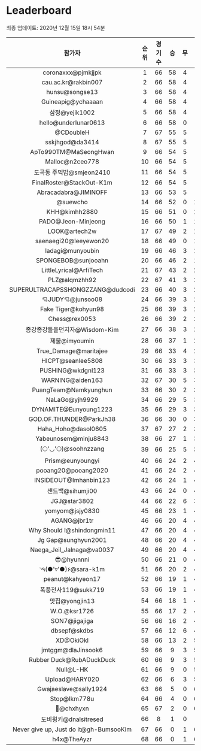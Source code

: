 # Leaderboard
최종 업데이트: 2020년 12월 15일 18시 54분




| 참가자 | 순위 | 경기수 | 승 | 무 | 패 | 승점 |
|:---:|:---:|:---:|:---:|:---:|:---:|:---:|
| coronaxxx@pjmkjjpk | 1 | 66 | 58 | 4 | 4 | 178 |
| cau.ac.kr@rakbin007 | 2 | 66 | 58 | 4 | 4 | 178 |
| hunsu@songse13 | 3 | 66 | 58 | 4 | 4 | 178 |
| Guineapig@ychaaaan | 4 | 66 | 58 | 4 | 4 | 178 |
| 삼정@yejik1002 | 5 | 66 | 58 | 4 | 4 | 178 |
| hello@underlunar0613 | 6 | 66 | 58 | 0 | 8 | 174 |
| @CDoubleH | 7 | 67 | 55 | 5 | 7 | 170 |
| sskjhgod@da3414 | 8 | 67 | 55 | 5 | 7 | 170 |
| ApTo990TM@MaSeongHwan | 9 | 66 | 54 | 5 | 7 | 167 |
| Malloc@n2ceo778 | 10 | 66 | 54 | 5 | 7 | 167 |
| 도곡동 주먹밥@smjeon2410 | 11 | 66 | 54 | 5 | 7 | 167 |
| FinalRoster@StackOut-K1m | 12 | 66 | 54 | 5 | 7 | 167 |
| Abracadabra@JIMINOFF | 13 | 66 | 53 | 5 | 8 | 164 |
| @suewcho | 14 | 66 | 52 | 0 | 14 | 156 |
| KHH@kimhh2880 | 15 | 66 | 51 | 0 | 15 | 153 |
| PADO@Jeon-Minjeong | 16 | 66 | 50 | 1 | 15 | 151 |
| LOOK@artech2w | 17 | 67 | 49 | 2 | 16 | 149 |
| saenaegi20@leeyewon20 | 18 | 66 | 49 | 0 | 17 | 147 |
| ladagi@munyoubin | 19 | 66 | 46 | 3 | 17 | 141 |
| SPONGEBOB@sunjooahn | 20 | 66 | 46 | 2 | 18 | 140 |
| LittleLyrical@ArfiTech | 21 | 67 | 43 | 2 | 22 | 131 |
| PLZ@alqmzhh92 | 22 | 67 | 41 | 3 | 23 | 126 |
| SUPERULTRACAPSSHONGZZANG@dudcodi | 23 | 66 | 40 | 3 | 23 | 123 |
| 💘JUDY💘@junsoo08 | 24 | 66 | 39 | 3 | 24 | 120 |
| Fake Tiger@kohyun98 | 25 | 66 | 39 | 3 | 24 | 120 |
| Chess@rex0053 | 26 | 66 | 39 | 2 | 25 | 119 |
| 종강종강돌을던지자@Wisdom-Kim | 27 | 66 | 38 | 3 | 25 | 117 |
| 제물@imyoumin | 28 | 66 | 37 | 1 | 28 | 112 |
| True_Damage@maritajee | 29 | 66 | 33 | 4 | 29 | 103 |
| HICPT@seanlee5808 | 30 | 66 | 33 | 3 | 30 | 102 |
| PUSHING@wkdgnl123 | 31 | 66 | 33 | 3 | 30 | 102 |
| WARNING@aiden163 | 32 | 67 | 30 | 5 | 32 | 95 |
| PuangTeam@Namkyunghun | 33 | 66 | 30 | 2 | 34 | 92 |
| NaLaGo@yjh9929 | 34 | 66 | 29 | 5 | 32 | 92 |
| DYNAMITE@Eunyoung1223 | 35 | 66 | 29 | 3 | 34 | 90 |
| GOD.OF.THUNDER@ParkJh38 | 36 | 66 | 30 | 0 | 36 | 90 |
| Haha_Hoho@dasol0605 | 37 | 67 | 27 | 2 | 38 | 83 |
| Yabeunosem@minju8843 | 38 | 66 | 27 | 1 | 38 | 82 |
| (🌕'◡'🌕)@soohnzzang | 39 | 66 | 25 | 5 | 36 | 80 |
| Prism@eunyoungyi | 40 | 66 | 24 | 2 | 40 | 74 |
| pooang20@pooang2020 | 41 | 66 | 24 | 2 | 40 | 74 |
| INSIDEOUT@Imhanbin123 | 42 | 66 | 24 | 1 | 41 | 73 |
| 샌드백@sihumji00 | 43 | 66 | 24 | 0 | 42 | 72 |
| JGJ@star3802 | 44 | 66 | 22 | 6 | 38 | 72 |
| yomyom@jsjy0830 | 45 | 66 | 23 | 1 | 42 | 70 |
| AGANG@jbr1tr | 46 | 66 | 20 | 4 | 42 | 64 |
| Why Should I@shindongmin11 | 47 | 66 | 20 | 4 | 42 | 64 |
| Jg Gap@sunghyun2001 | 48 | 66 | 20 | 4 | 42 | 64 |
| Naega_Jeil_Jalnaga@va0037 | 49 | 66 | 20 | 4 | 42 | 64 |
| 😎@hyunnni | 50 | 66 | 21 | 0 | 45 | 63 |
| ◝٩(●'▿'●)۶@sara-k1m | 51 | 66 | 20 | 2 | 44 | 62 |
| peanut@kahyeon17 | 52 | 66 | 19 | 1 | 46 | 58 |
| 폭풍전사119@sukk719 | 53 | 66 | 19 | 1 | 46 | 58 |
| 맛집@yongjin13 | 54 | 66 | 18 | 1 | 47 | 55 |
| W.O.@ksr1726 | 55 | 66 | 17 | 2 | 47 | 53 |
| SON7@jigajiga | 56 | 66 | 16 | 2 | 48 | 50 |
| dbsepf@skdbs | 57 | 66 | 12 | 6 | 48 | 42 |
| XD@OkiOkl | 58 | 66 | 13 | 2 | 51 | 41 |
| jmtggm@dlaJinsook6 | 59 | 66 | 9 | 3 | 54 | 30 |
| Rubber Duck@RubADuckDuck | 60 | 66 | 9 | 3 | 54 | 30 |
| Null@L-HK | 61 | 66 | 9 | 0 | 57 | 27 |
| Upload@HARY020 | 62 | 66 | 6 | 3 | 57 | 21 |
| Gwajaeslave@sally1924 | 63 | 66 | 5 | 0 | 61 | 15 |
| Stop@lkm778u | 64 | 66 | 4 | 0 | 62 | 12 |
| 👑@chxhyxn | 65 | 67 | 2 | 0 | 65 | 6 |
| 도비윙키@dnalsitresed | 66 | 8 | 1 | 0 | 7 | 3 |
| Never give up, Just do it@gh-BumsooKim | 67 | 66 | 0 | 1 | 65 | 1 |
| h4x@TheAyzr | 68 | 66 | 0 | 1 | 65 | 1 |